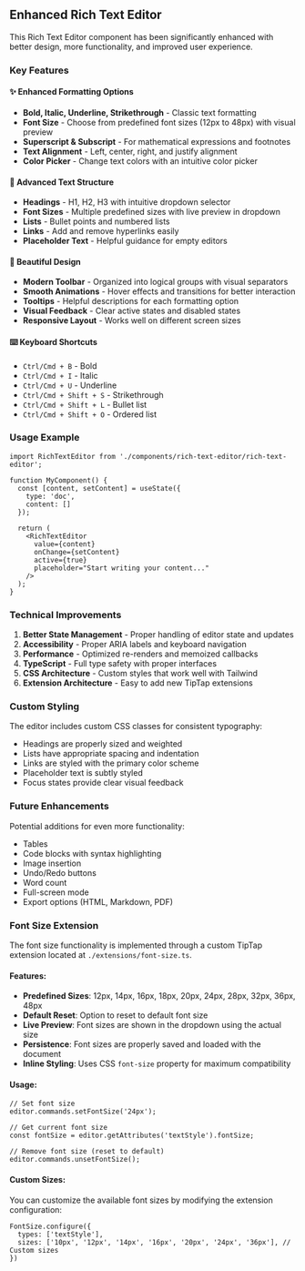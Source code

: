 ## Enhanced Rich Text Editor

This Rich Text Editor component has been significantly enhanced with better design, more functionality, and improved user experience.

### Key Features

#### ✨ **Enhanced Formatting Options**
- **Bold, Italic, Underline, Strikethrough** - Classic text formatting
- **Font Size** - Choose from predefined font sizes (12px to 48px) with visual preview
- **Superscript & Subscript** - For mathematical expressions and footnotes
- **Text Alignment** - Left, center, right, and justify alignment
- **Color Picker** - Change text colors with an intuitive color picker

#### 📝 **Advanced Text Structure**
- **Headings** - H1, H2, H3 with intuitive dropdown selector
- **Font Sizes** - Multiple predefined sizes with live preview in dropdown
- **Lists** - Bullet points and numbered lists
- **Links** - Add and remove hyperlinks easily
- **Placeholder Text** - Helpful guidance for empty editors

#### 🎨 **Beautiful Design**
- **Modern Toolbar** - Organized into logical groups with visual separators
- **Smooth Animations** - Hover effects and transitions for better interaction
- **Tooltips** - Helpful descriptions for each formatting option
- **Visual Feedback** - Clear active states and disabled states
- **Responsive Layout** - Works well on different screen sizes

#### ⌨️ **Keyboard Shortcuts**
- `Ctrl/Cmd + B` - Bold
- `Ctrl/Cmd + I` - Italic
- `Ctrl/Cmd + U` - Underline
- `Ctrl/Cmd + Shift + S` - Strikethrough
- `Ctrl/Cmd + Shift + L` - Bullet list
- `Ctrl/Cmd + Shift + O` - Ordered list

### Usage Example

```tsx
import RichTextEditor from './components/rich-text-editor/rich-text-editor';

function MyComponent() {
  const [content, setContent] = useState({
    type: 'doc',
    content: []
  });

  return (
    <RichTextEditor
      value={content}
      onChange={setContent}
      active={true}
      placeholder="Start writing your content..."
    />
  );
}
```

### Technical Improvements

1. **Better State Management** - Proper handling of editor state and updates
2. **Accessibility** - Proper ARIA labels and keyboard navigation
3. **Performance** - Optimized re-renders and memoized callbacks
4. **TypeScript** - Full type safety with proper interfaces
5. **CSS Architecture** - Custom styles that work well with Tailwind
6. **Extension Architecture** - Easy to add new TipTap extensions

### Custom Styling

The editor includes custom CSS classes for consistent typography:

- Headings are properly sized and weighted
- Lists have appropriate spacing and indentation
- Links are styled with the primary color scheme
- Placeholder text is subtly styled
- Focus states provide clear visual feedback

### Future Enhancements

Potential additions for even more functionality:
- Tables
- Code blocks with syntax highlighting
- Image insertion
- Undo/Redo buttons
- Word count
- Full-screen mode
- Export options (HTML, Markdown, PDF)

### Font Size Extension

The font size functionality is implemented through a custom TipTap extension located at `./extensions/font-size.ts`.

#### Features:
- **Predefined Sizes**: 12px, 14px, 16px, 18px, 20px, 24px, 28px, 32px, 36px, 48px
- **Default Reset**: Option to reset to default font size
- **Live Preview**: Font sizes are shown in the dropdown using the actual size
- **Persistence**: Font sizes are properly saved and loaded with the document
- **Inline Styling**: Uses CSS `font-size` property for maximum compatibility

#### Usage:
```tsx
// Set font size
editor.commands.setFontSize('24px');

// Get current font size
const fontSize = editor.getAttributes('textStyle').fontSize;

// Remove font size (reset to default)
editor.commands.unsetFontSize();
```

#### Custom Sizes:
You can customize the available font sizes by modifying the extension configuration:

```tsx
FontSize.configure({
  types: ['textStyle'],
  sizes: ['10px', '12px', '14px', '16px', '20px', '24px', '36px'], // Custom sizes
})
```